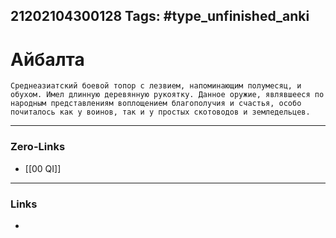 21202104300128
Tags: #type_unfinished_anki 
---
# Айбалта

    Среднеазиатский боевой топор с лезвием, напоминающим полумесяц, и обухом. Имел длинную деревянную рукоятку. Данное оружие, являвшееся по народным представлениям воплощением благополучия и счастья, особо почиталось как у воинов, так и у простых скотоводов и земледельцев.

---
### Zero-Links
- [[00 QI]]
---
### Links
-